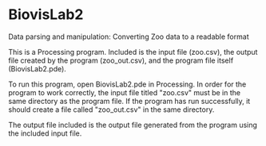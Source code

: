 # BiovisLab2
Data parsing and manipulation: Converting Zoo data to a readable format

This is a Processing program. Included is the input file (zoo.csv), the output file created by the program (zoo_out.csv), and the program file itself (BiovisLab2.pde). 

To run this program, open BiovisLab2.pde in Processing. In order for the program to work correctly, the input file titled "zoo.csv" must be in the same directory as the program file. If the program has run successfully, it should create a file called "zoo_out.csv" in the same directory. 

The output file included is the output file generated from the program using the included input file.
